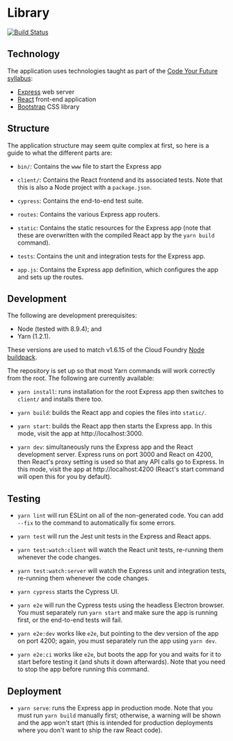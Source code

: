 Library
=======

[![Build Status][6]][7]

Technology
----------

The application uses technologies taught as part of the [Code Your Future
syllabus][2]:

  - [Express][3] web server
  - [React][4] front-end application
  - [Bootstrap][5] CSS library

Structure
---------

The application structure may seem quite complex at first, so here is a guide
to what the different parts are:

  - `bin/`: Contains the `www` file to start the Express app

  - `client/`: Contains the React frontend and its associated tests. Note that
    this is also a Node project with a `package.json`.

  - `cypress`: Contains the end-to-end test suite.

  - `routes`: Contains the various Express app routers.

  - `static`: Contains the static resources for the Express app (note that
    these are overwritten with the compiled React app by the `yarn build`
    command).

  - `tests`: Contains the unit and integration tests for the Express app.

  - `app.js`: Contains the Express app definition, which configures the app
    and sets up the routes.

Development
-----------

The following are development prerequisites:

  - Node (tested with 8.9.4); and
  - Yarn (1.2.1).

These versions are used to match v1.6.15 of the Cloud Foundry [Node
buildpack][1].

The repository is set up so that most Yarn commands will work correctly from
the root. The following are currently available:

  - `yarn install`: runs installation for the root Express app then switches
    to `client/` and installs there too.
   
  - `yarn build`: builds the React app and copies the files into `static/`.

  - `yarn start`: builds the React app then starts the Express app. In this
    mode, visit the app at http://localhost:3000.

  - `yarn dev`: simultaneously runs the Express app and the React development
    server. Express runs on port 3000 and React on 4200, then React's proxy
    setting is used so that any API calls go to Express. In this mode, visit
    the app at http://localhost:4200 (React's start command will open this for
    you by default).
    
Testing
-------

  - `yarn lint` will run ESLint on all of the non-generated code. You can add
    `--fix` to the command to automatically fix some errors.

  - `yarn test` will run the Jest unit tests in the Express and React apps.

  - `yarn test:watch:client` will watch the React unit tests, re-running them
    whenever the code changes.
    
  - `yarn test:watch:server` will watch the Express unit and integration
    tests, re-running them whenever the code changes.

  - `yarn cypress` starts the Cypress UI.

  - `yarn e2e` will run the Cypress tests using the headless Electron browser.
    You must separately run `yarn start` and make sure the app is running
    first, or the end-to-end tests will fail.

  - `yarn e2e:dev` works like `e2e`, but pointing to the dev version of the
    app on port 4200; again, you must separately run the app using `yarn dev`.

  - `yarn e2e:ci` works like `e2e`, but boots the app for you and waits for it
    to start before testing it (and shuts it down afterwards). Note that you
    need to stop the app before running this command.

Deployment
----------

  - `yarn serve`: runs the Express app in production mode. Note that you must
    run `yarn build` manually first; otherwise, a warning will be shown and
    the app won't start (this is intended for production deployments where you
    don't want to ship the raw React code).

 [1]: https://github.com/cloudfoundry/nodejs-buildpack/releases/tag/v1.6.15
 [2]: https://codeyourfuture.github.io/syllabus-master/
 [3]: https://expressjs.com/
 [4]: https://reactjs.org/
 [5]: https://getbootstrap.com/
 [6]: https://travis-ci.org/textbook/cyf-library.svg?branch=master
 [7]: https://travis-ci.org/textbook/cyf-library
